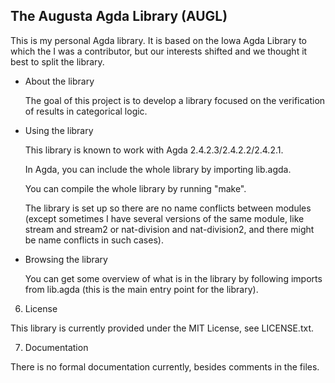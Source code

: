 The Augusta Agda Library (AUGL)
-------------------------------

This is my personal Agda library.  It is based on the Iowa Agda
Library to which the I was a contributor, but our interests shifted
and we thought it best to split the library.

- About the library

  The goal of this project is to develop a library focused on the
  verification of results in categorical logic.

- Using the library

  This library is known to work with Agda 2.4.2.3/2.4.2.2/2.4.2.1.

  In Agda, you can include the whole library by importing lib.agda.

  You can compile the whole library by running "make".

  The library is set up so there are no name conflicts between modules
  (except sometimes I have several versions of the same module, like
  stream and stream2 or nat-division and nat-division2, and there
  might be name conflicts in such cases).

- Browsing the library

  You can get some overview of what is in the library by following
  imports from lib.agda (this is the main entry point for the
  library).

6. License

This library is currently provided under the MIT License, see LICENSE.txt.

7. Documentation

There is no formal documentation currently, besides comments in the files.

